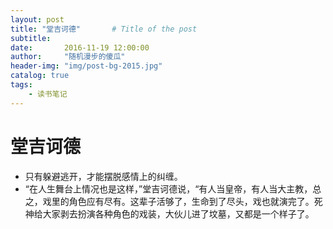 ```yaml
---
layout: post
title: "堂吉诃德"       # Title of the post
subtitle:
date:       2016-11-19 12:00:00
author:     "随机漫步的傻瓜"
header-img: "img/post-bg-2015.jpg"
catalog: true
tags:
    - 读书笔记
---
```


# 堂吉诃德
- 只有躲避逃开，才能摆脱感情上的纠缠。
- “在人生舞台上情况也是这样，”堂吉诃德说，“有人当皇帝，有人当大主教，总之，戏里的角色应有尽有。这辈子活够了，生命到了尽头，戏也就演完了。死神给大家剥去扮演各种角色的戏装，大伙儿进了坟墓，又都是一个样子了。
